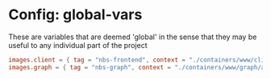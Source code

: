 # Config: global-vars

These are variables that are deemed 'global' in the sense that they may be useful
to any individual part of the project

```toml
images.client = { tag = "nbs-frontend", context = "./containers/www/client" } 
images.graph = { tag = "nbs-graph", context = "./containers/www/graph/api" } 
```